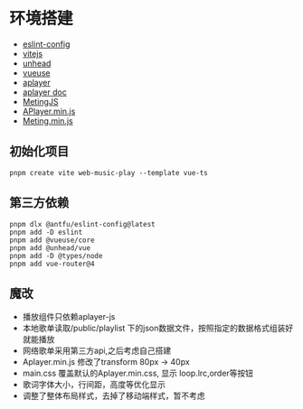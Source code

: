 # 环境搭建
- [eslint-config](https://www.npmjs.com/package/@antfu/eslint-config)
- [vitejs](https://cn.vitejs.dev/guide/)
- [unhead](https://github.com/unjs/unhead)
- [vueuse](https://www.npmjs.com/package/@vueuse/core)
- [aplayer](https://aplayer.js.org/#/home?id=options)
- [aplayer doc](https://aplayer.js.org/#/home?id=faq)
- [MetingJS](https://github.com/metowolf/MetingJS)
- [APlayer.min.js](https://unpkg.com/aplayer@1.10.1/dist/APlayer.min.js)
- [Meting.min.js](https://registry.npmmirror.com/meting/2.0.1/files/dist/Meting.min.js)

## 初始化项目
```shell
pnpm create vite web-music-play --template vue-ts
```

## 第三方依赖
```shell
pnpm dlx @antfu/eslint-config@latest
pnpm add -D eslint
pnpm add @vueuse/core
pnpm add @unhead/vue
pnpm add -D @types/node
pnpm add vue-router@4
```

## 魔改
- 播放组件只依赖aplayer-js
- 本地歌单读取/public/playlist 下的json数据文件，按照指定的数据格式组装好就能播放
- 网络歌单采用第三方api,之后考虑自己搭建
- Aplayer.min.js 修改了transform 80px -> 40px
- main.css 覆盖默认的Aplayer.min.css, 显示 loop.lrc,order等按钮
- 歌词字体大小，行间距，高度等优化显示
- 调整了整体布局样式，去掉了移动端样式，暂不考虑